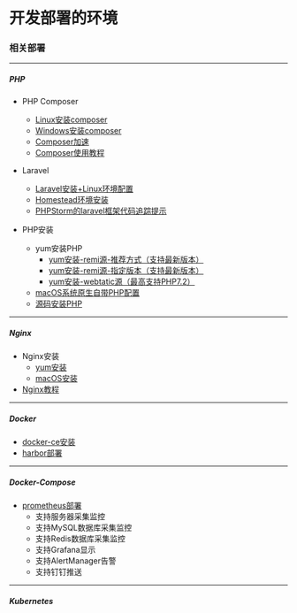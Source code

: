 # 开发部署的环境

### 相关部署

---
##### PHP
* PHP Composer
    * [Linux安装composer](PHP/Composer/Linux安装composer.md)
    * [Windows安装composer](PHP/Composer/windows安装composer.md)
    * [Composer加速](PHP/Composer/composer加速.md)
    * [Composer使用教程](PHP/Composer/使用教程.md)
    
* Laravel
    * [Laravel安装+Linux环境配置](PHP/Laravel/Laravel安装+Linux环境配置.md)
    * [Homestead环境安装](PHP/Laravel/Homestead环境.md)
    * [PHPStorm的laravel框架代码追踪提示](PHP/Laravel/PHPStrom配置.md)

* PHP安装
    * yum安装PHP
        * [yum安装-remi源-推荐方式（支持最新版本）](PHP/yum安装/yum安装-remi源.md)
        * [yum安装-remi源-指定版本（支持最新版本）](PHP/yum安装/yum安装-remi源-指定版本.md)
        * [yum安装-webtatic源（最高支持PHP7.2）](PHP/yum安装/yum安装-webtatic源.md)
    * [macOS系统原生自带PHP配置](PHP/macOS安装.md)
    * [源码安装PHP](PHP/源码安装.md)
---

##### Nginx
* Nginx安装
    * [yum安装](nginx/yum安装.md)
    * [macOS安装](nginx/macOS安装.md)
* [Nginx教程](nginx/教程.md)
---

##### Docker
* [docker-ce安装](docker-ce)
* [harbor部署](harbor)
---

##### Docker-Compose
* [prometheus部署](prometheus)
    * 支持服务器采集监控
    * 支持MySQL数据库采集监控
    * 支持Redis数据库采集监控
    * 支持Grafana显示
    * 支持AlertManager告警
    * 支持钉钉推送
---

##### Kubernetes
